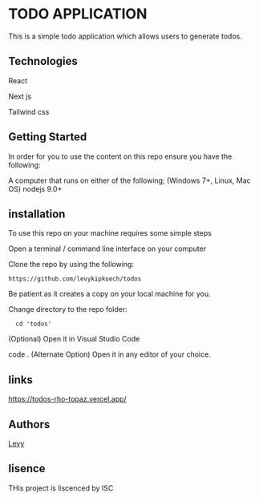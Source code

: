 # TODO APPLICATION
This is a simple todo application which allows users to generate todos.

## Technologies
React

Next js

Tailwind css

## Getting Started
In order for you to use the content on this repo ensure you have the following:

A computer that runs on either of the following; (Windows 7+, Linux, Mac OS) nodejs 9.0+

## installation 

To use this repo on your machine requires some simple steps

Open a terminal / command line interface on your computer

Clone the repo by using the following:

    https://github.com/levykipkoech/todos

Be patient as it creates a copy on your local machine for you.

Change directory to the repo folder:

      cd 'todos'
(Optional) Open it in Visual Studio Code

code . (Alternate Option) Open it in any editor of your choice.

## links

https://todos-rho-topaz.vercel.app/

## Authors

[Levy](https://github.com/levykipkoech)

## lisence

THis project is liscenced by ISC